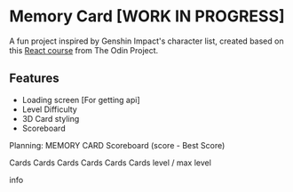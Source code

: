 # Memory Card [WORK IN PROGRESS]
A fun project inspired by Genshin Impact's character list, created based on this [React course](https://www.theodinproject.com/lessons/node-path-react-new-memory-card) from The Odin Project.

## Features
- Loading screen [For getting api]
- Level Difficulty
- 3D Card styling
- Scoreboard


Planning: 
MEMORY CARD
 Scoreboard (score - Best Score)

 Cards Cards Cards Cards Cards Cards
         level / max level

 info


